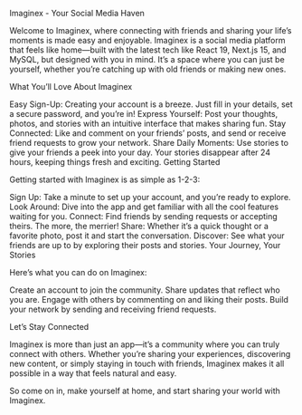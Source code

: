 Imaginex - Your Social Media Haven

Welcome to Imaginex, where connecting with friends and sharing your life’s moments is made easy and enjoyable. Imaginex is a social media platform that feels like home—built with the latest tech like React 19, Next.js 15, and MySQL, but designed with you in mind. It’s a space where you can just be yourself, whether you’re catching up with old friends or making new ones.


What You’ll Love About Imaginex

Easy Sign-Up: Creating your account is a breeze. Just fill in your details, set a secure password, and you’re in!
Express Yourself: Post your thoughts, photos, and stories with an intuitive interface that makes sharing fun.
Stay Connected: Like and comment on your friends’ posts, and send or receive friend requests to grow your network.
Share Daily Moments: Use stories to give your friends a peek into your day. Your stories disappear after 24 hours, keeping things fresh and exciting.
Getting Started


Getting started with Imaginex is as simple as 1-2-3:

Sign Up: Take a minute to set up your account, and you’re ready to explore.
Look Around: Dive into the app and get familiar with all the cool features waiting for you.
Connect: Find friends by sending requests or accepting theirs. The more, the merrier!
Share: Whether it’s a quick thought or a favorite photo, post it and start the conversation.
Discover: See what your friends are up to by exploring their posts and stories.
Your Journey, Your Stories


Here’s what you can do on Imaginex:

Create an account to join the community.
Share updates that reflect who you are.
Engage with others by commenting on and liking their posts.
Build your network by sending and receiving friend requests.


Let’s Stay Connected

Imaginex is more than just an app—it’s a community where you can truly connect with others. Whether you’re sharing your experiences, discovering new content, or simply staying in touch with friends, Imaginex makes it all possible in a way that feels natural and easy.

So come on in, make yourself at home, and start sharing your world with Imaginex.